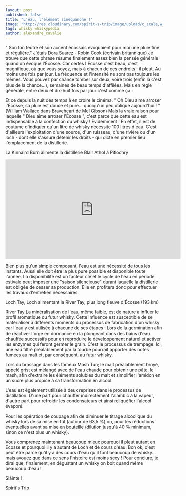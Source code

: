 ```yaml
---
layout: post
published: false
title: "L'eau, l'élément sinequanone !"
image: "http://res.cloudinary.com/spirit-s-trip/image/upload/c_scale,w_600/v1490704880/IMG_1767_nhhwin.jpg"
tags: whisky whiskypedia
author: alexandre_cavalie
---
```


" Son ton feutré et son accent écossais évoquaient pour moi une pluie fine et régulière."
J'étais Dora Suarez - Robin Cook (écrivain britannique)
Je trouve que cette phrase résume finalement assez bien la pensée générale quand on évoque l'Écosse. Car certes l'Écosse c'est beau, c'est magnifique, où que vous soyez, mais à chacun de ces endroits : il pleut. Au moins une fois par jour.
La fréquence et l'intensité ne sont pas toujours les mêmes. Vous pouvez par chance tomber sur deux, voire trois (enfin là c'est plus de la chance...), semaines de beau temps d'affilées. Mais en règle générale, entre deux et dix-huit fois par jour c'est comme ça :

Et ce depuis la nuit des temps à en croire le cinéma.
" Oh Dieu aime arroser l'Écosse, sa pluie est douce et pure... quoiqu'un peu oblique aujourd'hui ! " (William Wallace dans Braveheart de Mel Gibson)
Mais la vraie raison pour laquelle " Dieu aime arroser l'Écosse ", c'est parce que cette eau est indispensable à la confection du whisky ! Évidemment !
En effet, il est de coutume d'indiquer qu'un litre de whisky nécessite 100 litres d'eau.
C'est d'ailleurs l'exploitation d'une source, d'un ruisseau, d'une rivière ou d'un loch - dont elle s'assure détenir les droits - qui dicte en premier lieu l'emplacement de la distillerie.

La Kinnaird Burn alimente la distillerie Blair Athol à Pitlochry

<iframe class= "text-center" width="560" height="315" src="https://www.youtube.com/embed/fY1SWsaIf4o" frameborder="0" allowfullscreen></iframe>

Bien plus qu'un simple composant, l'eau est une nécessité de tous les instants. Aussi elle doit être la plus pure possible et disponible toute l'année.
La disponibilité est un facteur clé et le cycle de l'eau en période estivale peut imposer une "saison silencieuse" durant laquelle la distillerie est obligée de cesser sa production. Elle en profitera donc pour effectuer les travaux d'entretien nécessaires.

Loch Tay, Loch alimentant la River Tay, plus long fleuve d'Écosse (193 km)


River Tay
La minéralisation de l'eau, même faible, est de nature à influer le profil aromatique du futur whisky.
Cette influence est susceptible de se matérialiser à différents moments du processus de fabrication d'un whisky car l'eau y est utilisée à chacune de ses étapes :
Lors de la germination afin de réactiver l'orge en dormance en la plongeant dans des bains d'eau chauffée successifs pour en reproduire le développement naturel et activer les enzymes qui feront germer le grain. C'est le processus de trempage. Ici, une eau filtré préalablement par la tourbe pourrait apporter des notes fumées au malt et, par conséquent, au futur whisky.

Lors du brassage dans les fameux Mash Tun; le malt préalablement broyé, appelé grist est mélangé avec de l'eau chaude pour obtenir une pâte, le mash, afin d'extraire les éléments solubles du malt et simplifier l'amidon en un sucre plus propice à sa transformation en alcool.

L'eau est également utilisée à deux reprises dans le processus de distillation. D'une part pour chauffer indirectement l'alambic à la vapeur, d'autre part pour refroidir les condensateurs et ainsi reliquéfier l'alcool évaporé.

Pour les opération de coupage afin de diminuer le titrage alcoolique du whisky lors de sa mise en fût (autour de 63,5 %) ou, pour les réductions éventuelles avant sa mise en bouteille (dilution jusqu'à 40 % minimum, sinon ce n'est plus un whisky).

Vous comprenez maintenant beaucoup mieux pourquoi il pleut autant en Écosse et pourquoi il y a autant de Loch et de cours d'eau.
Bon ok, c'est peut être parce qu'il y a des cours d'eau qu'il font beaucoup de whisky... mais avouez que dans ce sens l'histoire est moins sexy !
Pour conclure, je dirai que, finalement, en dégustant un whisky on boit quand même beaucoup d'eau !


Sláinte !

Spirit's Trip
